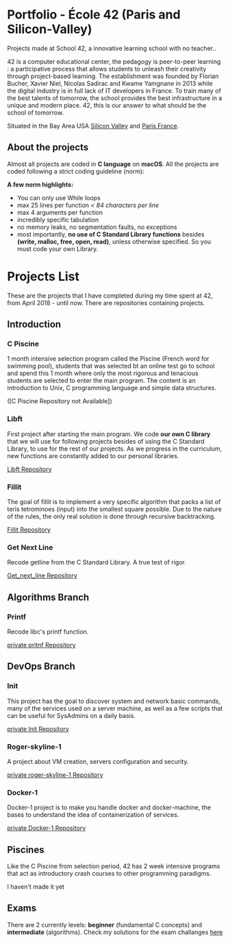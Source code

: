 # Portfolio - École 42 (Paris and Silicon-Valley)

Projects made at School 42, a innovative learning school with no teacher..

42 is a computer educational center, the pedagogy is peer-to-peer learning : a participative process that allows students to unleash their creativity through project-based learning. The establishment was founded by Florian Bucher, Xavier Niel, Nicolas Sadirac and Kwame Yamgnane in 2013 while the digital industry is in full lack of IT developers in France. To train many of the best talents of tomorrow, the school provides the best infrastructure in a unique and modern place. 42, this is our answer to what should be the school of tomorrow.

Situated in the Bay Area USA [Silicon Valley](https://www.42.us.org/) and [Paris France](http://http://www.42.fr/).

## About the projects

Almost all projects are coded in **C language** on **macOS**.
All the projects are coded following a strict coding guideline (norm):

**A few norm highlights:**
* You can only use While loops
* max 25 lines per function *< 84 characters per line*
* max 4 arguments per function
* incredibly specific tabulation
* no memory leaks, no segmentation faults, no exceptions
* most importantly, **no use of C Standard Library functions** besides **(write, malloc, free, open, read)**, unless otherwise specified. So you must code your own Library.

# Projects List

These are the projects that I have completed during my time spent at 42, from April 2018 - until now.
There are repositories containing projects.

## Introduction

### C Piscine
1 month intensive selection program called the Piscine (French word for swimming pool), students that was selected bt an online test go to school and spend this 1 month where only the most rigorous and tenacious students are selected to enter the main program. The content is an introduction to Unix, C programming language and simple data structures.

([C Piscine Repository not Available])

### Libft
First project after starting the main program. We code **our own C library** that we will use for following projects besides of using the C Standard Library, to use for the rest of our projects. As we progress in the curriculum, new functions are constantly added to our personal libraries.

[Libft Repository](https://github.com/thaisavelino/Libft)

### Fillit
The goal of fillit is to implement a very specific algorithm that packs a list of teris tetrominoes (input) into the smallest square possible. Due to the nature of the rules, the only real solution is done through recursive backtracking.

[Fillit Repository](https://github.com/thaisavelino/fillit)

### Get Next Line
  
  Recode getline from the C Standard Library. A true test of rigor.
  
  [Get_next_line Repository](https://github.com/thaisavelino/get_next_line)

## Algorithms Branch

  ### Printf
  
  Recode libc's printf function.
  
  [private pritnf Repository](https://github.com/thaisavelino/printf)

## DevOps Branch

  ### Init
  
  This project has the goal to discover system and network basic commands, many of the services used on a server machine, as well as a few scripts that can be useful for SysAdmins on a daily basis.

  [private Init Repository](https://github.com/thaisavelino/init-devops)

  ### Roger-skyline-1

  A project about VM creation, servers configuration and security.
  
  [private roger-skyline-1 Repository](https://github.com/thaisavelino/roger-skyline-1/)

  ### Docker-1
  Docker-1 project is to make you handle docker and docker-machine, the bases to understand 
  the idea of containerization of   services.

  [private Docker-1 Repository](https://github.com/thaisavelino/Docker-1-ecole42)

## Piscines

Like the C Piscine from selection period, 42 has 2 week intensive programs that act as introductory crash courses to other programming paradigms.

I haven't made it yet

## Exams

There are 2 currently levels: **beginner** (fundamental C concepts) and **intermediate** (algorithms). Check my solutions for the exam challanges [here](https://github.com/thaisavelino/ExamC-study)

